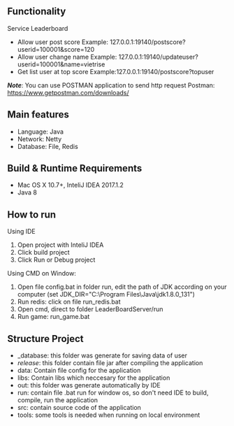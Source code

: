 Functionality
-------------
Service Leaderboard
- Allow user post score
Example: 127.0.0.1:19140/postscore?userid=100001&score=120
- Allow user change name
Example: 127.0.0.1:19140/updateuser?userid=100001&name=vietrise
- Get list user at top score
Example:127.0.0.1:19140/postscore?topuser

***Note***:
You can use POSTMAN application to send http request
Postman: https://www.getpostman.com/downloads/

Main features
-------------
   * Language: Java
   * Network: Netty
   * Database: File, Redis

Build & Runtime Requirements
------------------
* Mac OS X 10.7+, InteliJ IDEA 2017.1.2
* Java 8

How to run
--------------------
Using IDE
1) Open project with InteliJ IDEA
2) Click build project
3) Click Run or Debug project

Using CMD on Window:
1) Open file config.bat in folder run, edit the path of JDK according on your computer
(set JDK_DIR="C:\Program Files\Java\jdk1.8.0_131")
2) Run redis: click on file run_redis.bat
3) Open cmd, direct to folder LeaderBoardServer/run
4) Run game: run_game.bat

Structure Project
--------------------
* _database: this folder was generate for saving data of user
* _release_: this folder contain file jar after compiling the application
* data: Contain file config for the application
* libs: Contain libs which neccesary for the application
* out: this folder was generate automatically by IDE
* run: contain file .bat run for window os, so don't need IDE to build, compile, run the application
* src: contain source code of the application
* tools: some tools is needed when running on local environment
